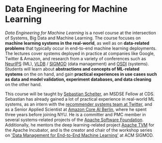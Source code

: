 # Data Engineering for Machine Learning

*Data Engineering for Machine Learning* is a novel course at the intersection of Systems, Big Data and Machine Learning. The course focuses on **machine learning systems in the real-world**, as well as on **data-related problems** that typically occur in end-to-end machine learning deployments. The lectures cover systems deployed in practice at companies like Google, Twitter & Amazon, and research from a variety of conferences such as [NeurIPS](https://nips.cc/) (ML), [VLDB](hhttps://vldb.org/2019/) / [SIGMOD](https://http://sigmod2019.org/) (data management) and [OSDI](https://www.usenix.org/conference/osdi18) (systems). Students will learn about **abstractions and concepts of ML-related systems** on the on hand, and gain **practical experiences in use cases such as data and model validation, experiment databases, and data cleaning** on the other hand.

This course will be taught by [Sebastian Schelter](https://ssc.io), an MSDSE Fellow at CDS. Sebastian has already gained a lot of practical experience in real-world ML systems, as an intern with the [recommender systems team at Twitter](https://ssc.io/pdf/factorbird.pdf), and as a Senior Applied Scientist at [Amazon Core AI Berlin](http://www.vldb.org/pvldb/vol11/p1781-schelter.pdf), where he spent three years before joining NYU. He is a committer and PMC member in several systems-related projects of the [Apache Software Foundation](https://apache.org). Additionally, he mentors the deep learning-related project [Apache TVM](https://tvm.ai) for the Apache Incubator, and is the creator and chair of the workshop series on ['Data Management for End-to-End Machine Learning'](http://deem-workshop.org) at ACM SIGMOD.
